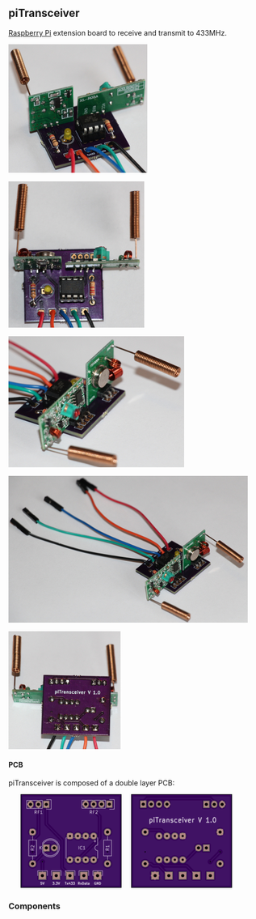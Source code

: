 ## piTransceiver

[Raspberry Pi](https://www.raspberrypi.org/products/) extension board to receive and transmit to 433MHz.

![piTransceiver-1.0_1](piTransceiver-1.0_1.jpg?raw=true)

![piTransceiver-1.0_2](piTransceiver-1.0_2.jpg?raw=true)

![piTransceiver-1.0_3](piTransceiver-1.0_3.jpg?raw=true)

![piTransceiver-1.0_4](piTransceiver-1.0_4.jpg?raw=true)

![piTransceiver-1.0_5](piTransceiver-1.0_5.jpg?raw=true)

#### PCB

piTransceiver is composed of a double layer PCB:

&nbsp;&nbsp;&nbsp;&nbsp;&nbsp;&nbsp;![piTransceiver-1.0-PCB-F](../../../doc/images/piTransceiver-1.0-PCB-F.png?raw=true "piTransceiver-1.0-PCB-F")&nbsp;&nbsp;&nbsp;&nbsp;&nbsp;![piTransceiver-1.0-PCB-B](../../../doc/images/piTransceiver-1.0-PCB-B.png?raw=true "piTransceiver-1.0-PCB-B")

### Components
